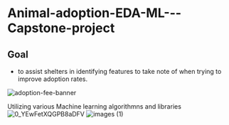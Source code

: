 # Animal-adoption-EDA-ML---Capstone-project
## Goal
- to assist shelters in identifying features to take note of when trying to improve adoption rates.

![adoption-fee-banner](https://user-images.githubusercontent.com/78312050/123228543-17c25b00-d508-11eb-85fd-d3ca3396b6a8.jpg)

Utilizing various Machine learning algorithmns and libraries![0_YEwFetXQGPB8aDFV](https://user-images.githubusercontent.com/78312050/123228709-404a5500-d508-11eb-88c7-f09e3fc6e6dd.png)
![images (1)](https://user-images.githubusercontent.com/78312050/123228726-44767280-d508-11eb-91d5-7b23c811a19c.png)

